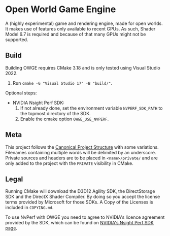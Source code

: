 # Open World Game Engine
A (highly experimental) game and rendering engine, made for open worlds.
It makes use of features only available to recent GPUs.
As such, Shader Model 6.7 is required and because of that many GPUs might not be supported.

## Build
Building OWGE requires CMake 3.18 and is only tested using Visual Studio 2022.
1. Run `cmake -G "Visual Studio 17" -B "build/"`.

Optional steps:
- NVIDIA Nsight Perf SDK:
    1. If not already done, set the environment variable `NVPERF_SDK_PATH` to the topmost directory of the SDK.
    2. Enable the cmake option `OWGE_USE_NVPERF`.

## Meta
This project follows the [Canonical Project Structure](https://www.open-std.org/jtc1/sc22/wg21/docs/papers/2018/p1204r0.html) with some variations.
Filenames containing multiple words will be delimited by an underscore.
Private sources and headers are to be placed in `<name>/private/` and are only added to the project with the `PRIVATE` visibility in CMake.

## Legal
Running CMake will download the D3D12 Agility SDK, the DirectStorage SDK and the DirectX Shader Compiler.
By doing so you accept the license terms provided by Microsoft for those SDKs.
A Copy of the Licenses is included in `COPYING.md`.

To use NvPerf with OWGE you need to agree to NVIDIA's licence agreement provided by the SDK,
which can be found on [NVIDIA's Nsight Perf SDK page](https://developer.nvidia.com/nsight-perf-sdk).
